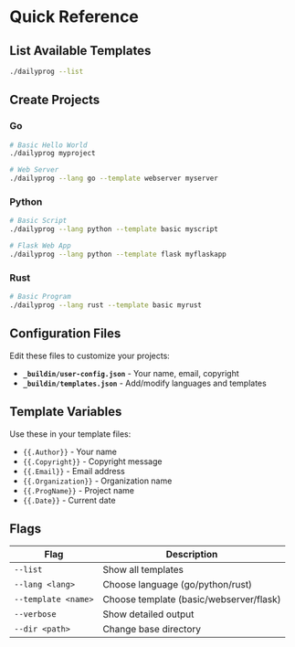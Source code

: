 # Quick Reference

## List Available Templates
```bash
./dailyprog --list
```

## Create Projects

### Go
```bash
# Basic Hello World
./dailyprog myproject

# Web Server
./dailyprog --lang go --template webserver myserver
```

### Python
```bash
# Basic Script
./dailyprog --lang python --template basic myscript

# Flask Web App
./dailyprog --lang python --template flask myflaskapp
```

### Rust
```bash
# Basic Program
./dailyprog --lang rust --template basic myrust
```

## Configuration Files

Edit these files to customize your projects:

- **`_buildin/user-config.json`** - Your name, email, copyright
- **`_buildin/templates.json`** - Add/modify languages and templates

## Template Variables

Use these in your template files:
- `{{.Author}}` - Your name
- `{{.Copyright}}` - Copyright message  
- `{{.Email}}` - Email address
- `{{.Organization}}` - Organization name
- `{{.ProgName}}` - Project name
- `{{.Date}}` - Current date

## Flags

| Flag | Description |
|------|-------------|
| `--list` | Show all templates |
| `--lang <lang>` | Choose language (go/python/rust) |
| `--template <name>` | Choose template (basic/webserver/flask) |
| `--verbose` | Show detailed output |
| `--dir <path>` | Change base directory |
